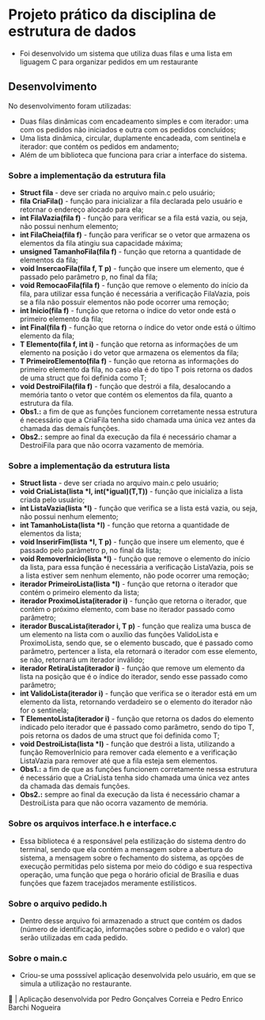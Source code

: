 # Projeto prático da disciplina de estrutura de dados
* Foi desenvolvido um sistema que utiliza duas filas e uma lista em liguagem C para organizar pedidos em um restaurante

## Desenvolvimento
No desenvolvimento foram utilizadas:
* Duas filas dinâmicas com encadeamento simples e com iterador: uma com os pedidos não iniciados e outra com os pedidos concluídos;
* Uma lista dinâmica, circular, duplamente encadeada, com sentinela e iterador: que contém os pedidos em andamento;
* Além de um biblioteca que funciona para criar a interface do sistema.

### Sobre a implementação da estrutura fila
* <strong>Struct fila</strong> - deve ser criada no arquivo main.c pelo usuário;
* <strong>fila CriaFila()</strong> - função para inicializar a fila declarada pelo usuário e retornar o endereço alocado para ela;
* <strong>int FilaVazia(fila f)</strong> - função para verificar se a fila está vazia, ou seja, não possui nenhum elemento;
* <strong>int FilaCheia(fila f)</strong> - função para verificar se o vetor que armazena os elementos da fila atingiu sua capacidade máxima;
* <strong>unsigned TamanhoFila(fila f)</strong> - função que retorna a quantidade de elementos da fila;
* <strong>void InsercaoFila(fila f, T p)</strong> - função que insere um elemento, que é passado pelo parâmetro p, no final da fila;
* <strong>void RemocaoFila(fila f)</strong> - função que remove o elemento do início da fila, para utilizar essa função é necessária a verificação FilaVazia, pois se a fila não possuir elementos não pode ocorrer uma remoção;
* <strong>int Inicio(fila f)</strong> - função que retorna o índice do vetor onde está o primeiro elemento da fila;
* <strong>int Final(fila f)</strong> - função que retorna o índice do vetor onde está o último elemento da fila;
* <strong>T Elemento(fila f, int i)</strong> - função que retorna as informações de um elemento na posição i do vetor que armazena os elementos da fila;
* <strong>T PrimeiroElemento(fila f)</strong> - função que retorna as informações do primeiro elemento da fila, no caso ela é do tipo T pois retorna os dados de uma struct que foi definida como T;
* <strong>void DestroiFila(fila f)</strong> - função que destrói a fila, desalocando a memória tanto o vetor que contém os elementos da fila, quanto a estrutura da fila.
* <strong>Obs1.:</strong> a fim de que as funções funcionem corretamente nessa estrutura é necessário que a CriaFila tenha sido chamada uma única vez antes da chamada das demais funções.
* <strong>Obs2.:</strong> sempre ao final da execução da fila é necessário chamar a DestroiFila para que não ocorra vazamento de memória.

### Sobre a implementação da estrutura lista
* <strong>Struct lista</strong> - deve ser criada no arquivo main.c pelo usuário;
* <strong>void CriaLista(lista *l, int(*igual)(T,T))</strong> - função que inicializa a lista criada pelo usuário;
* <strong>int ListaVazia(lista *l)</strong> - função que verifica se a lista está vazia, ou seja, não possui nenhum elemento;
* <strong>int TamanhoLista(lista *l)</strong> - função que retorna a quantidade de elementos da lista;
* <strong>void InserirFim(lista *l, T p)</strong> - função que insere um elemento, que é passado pelo parâmetro p, no final da lista;
* <strong>void RemoverInicio(lista *l)</strong> - função que remove o elemento do início da lista, para essa função é necessária a verificação ListaVazia, pois se a lista estiver sem nenhum elemento, não pode ocorrer uma remoção;
* <strong>iterador PrimeiroLista(lista *l)</strong> - função que retorna o iterador que contém o primeiro elemento da lista;
* <strong>iterador ProximoLista(iterador i)</strong> - função que retorna o iterador, que contém o próximo elemento, com base no iterador passado como parâmetro;
* <strong>iterador BuscaLista(iterador i, T p)</strong> - função que realiza uma busca de um elemento na lista com o auxílio das funções ValidoLista e ProximoLista, sendo que, se o elemento buscado, que é passado como parâmetro, pertencer a lista, ela retornará o iterador com esse elemento, se não, retornará um iterador inválido;
* <strong>iterador RetiraLista(iterador i)</strong> - função que remove um elemento da lista na posição que é o índice do iterador, sendo esse passado como parâmetro;
* <strong>int ValidoLista(iterador i)</strong> - função que verifica se o iterador está em um elemento da lista, retornando verdadeiro se o elemento do iterador não for o sentinela;
* <strong>T ElementoLista(iterador i)</strong> - função que retorna os dados do elemento indicado pelo iterador que é passado como parâmetro, sendo do tipo T, pois retorna os dados de uma struct que foi definida como T;
* <strong>void DestroiLista(lista *l)</strong> - função que destrói a lista, utilizando a função RemoverInicio para remover cada elemento e a verificação ListaVazia para remover até que a fila esteja sem elementos.
* <strong>Obs1.:</strong> a fim de que as funções funcionem corretamente nessa estrutura é necessário que a CriaLista tenha sido chamada uma única vez antes da chamada das demais funções.
* <strong>Obs2.:</strong> sempre ao final da execução da lista é necessário chamar a DestroiLista para que não ocorra vazamento de memória.

### Sobre os arquivos interface.h e interface.c
* Essa biblioteca é a responsável pela estilização do sistema dentro do terminal, sendo que ela contém a mensagem sobre a abertura do sistema, a mensagem sobre o fechamento do sistema, as opções de execução permitidas pelo sistema por meio do código e sua respectiva operação, uma função que pega o horário oficial de Brasília e duas funções que fazem tracejados meramente estilísticos.

### Sobre o arquivo pedido.h
* Dentro desse arquivo foi armazenado a struct que contém os dados (número de identificação, informações sobre o pedido e o valor) que serão utilizadas em cada pedido.

### Sobre o main.c
* Criou-se uma posssível aplicação desenvolvida pelo usuário, em que se simula a utilização no restaurante.

🚀 | Aplicação desenvolvida por Pedro Gonçalves Correia e Pedro Enrico Barchi Nogueira
